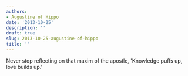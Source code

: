 ```yaml
---
authors:
- Augustine of Hippo
date: '2013-10-25'
description: ''
draft: true
slug: 2013-10-25-augustine-of-hippo
title: ''
---
```

Never stop reflecting on that maxim of the apostle, 'Knowledge puffs up, love builds up.'



